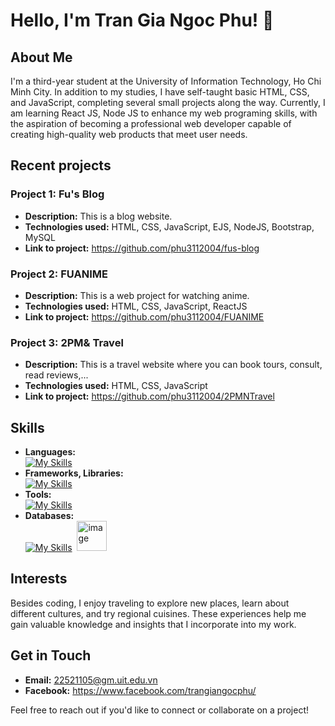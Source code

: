# Hello, I'm Tran Gia Ngoc Phu! 👋

## About Me

I'm a third-year student at the University of Information Technology, Ho Chi Minh City. In addition to my studies, I have self-taught basic HTML, CSS, and JavaScript, completing several small projects along the way. Currently, I am learning React JS, Node JS to enhance my web programing skills, with the aspiration of becoming a professional web developer capable of creating high-quality web products that meet user needs.

## Recent projects

### Project 1: Fu's Blog
- **Description:** This is a blog website.
- **Technologies used:** HTML, CSS, JavaScript, EJS, NodeJS, Bootstrap, MySQL
- **Link to project:** https://github.com/phu3112004/fus-blog
  
### Project 2: FUANIME
- **Description:** This is a web project for watching anime.
- **Technologies used:** HTML, CSS, JavaScript, ReactJS
- **Link to project:** https://github.com/phu3112004/FUANIME

### Project 3: 2PM& Travel
- **Description:** This is a travel website where you can book tours, consult, read reviews,...
- **Technologies used:** HTML, CSS, JavaScript
- **Link to project:** https://github.com/phu3112004/2PMNTravel

## Skills

- **Languages:**<br>
  [![My Skills](https://skillicons.dev/icons?i=js,html,css,sass,cpp,php)](https://skillicons.dev)
- **Frameworks, Libraries:**<br>
   [![My Skills](https://skillicons.dev/icons?i=react,nodejs,express)](https://skillicons.dev)
- **Tools:**<br>
  [![My Skills](https://skillicons.dev/icons?i=github,vscode,netlify)](https://skillicons.dev)
- **Databases:**<br>
  [![My Skills](https://skillicons.dev/icons?i=mysql)](https://skillicons.dev) 
    &nbsp;<img width="48" height="48" alt="image" src="https://github.com/user-attachments/assets/90b73a5b-0f79-42fc-9a02-d3f9096a3a8f">




## Interests

Besides coding, I enjoy traveling to explore new places, learn about different cultures, and try regional cuisines. These experiences help me gain valuable knowledge and insights that I incorporate into my work.

## Get in Touch

- **Email:** 22521105@gm.uit.edu.vn
- **Facebook:** https://www.facebook.com/trangiangocphu/

Feel free to reach out if you'd like to connect or collaborate on a project!
